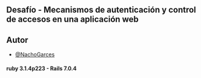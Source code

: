 
## Desafío - Mecanismos de autenticación y control de accesos en una aplicación web


## Autor

- [@NachoGarces](https://github.com/NachoGarces)


#### ruby 3.1.4p223        -        Rails 7.0.4
